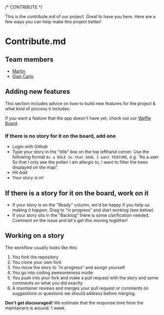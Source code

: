 /* CONTRIBUTE */

This is the contribute.md of our project. Great to have you here. Here are a few ways you can help make this project better!

# Contribute.md
## Team members

* [Martin](https://github.com/avgp)
* [Gian Carlo](https://github.com/gscrugli)

## Adding new features

This section includes advice on how to build new features for the project & what kind of process it includes. 

If you want a feature that the app doesn't have yet, check out our [Waffle Board](https://waffle.io/avgp/kein-stress-mit-pollen).

### If there is no story for it on the board, add one
* Login with Github
* Type your story in the "title" box on the top lefthand corner. Use the following format ``As a ROLE So that GOAL I want FEATURE``, e.g. "As a user So that I only see the pollen I am allergic to, I want to filter the trees displayed on the map".
* Hit Add
* Your story is in!

## If there is a story for it on the board, work on it
* If your story is on the "Ready" column, we'd be happy if you help us making it happen. Drag to "in progress" and start working (see below)
* If your story sits in the "Backlog" there is some clarification needed. Comment on the issue and let's get this moving together!

## Working on a story
The workflow usually looks like this:

1. You fork the repository
2. You clone your own fork
3. You move the story to "in progress" and assign yourself
4. You go into coding awesomeness mode
5. You push into your fork and make a pull request with the story and some comments on what you did exactly.
6. A maintainer reviews and merges your pull request or comments on suggestions or questions we should address before merging.

**Don’t get discouraged!** We estimate that the response time from the maintainers is around: 1 week.